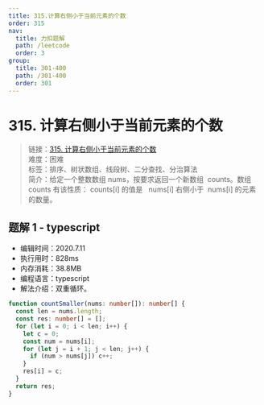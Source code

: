```yaml
---
title: 315.计算右侧小于当前元素的个数
order: 315
nav:
  title: 力扣题解
  path: /leetcode
  order: 3
group:
  title: 301-400
  path: /301-400
  order: 301
---
```


# 315. 计算右侧小于当前元素的个数

> 链接：[315. 计算右侧小于当前元素的个数](https://leetcode-cn.com/problems/count-of-smaller-numbers-after-self/)  
> 难度：困难  
> 标签：排序、树状数组、线段树、二分查找、分治算法  
> 简介：给定一个整数数组 nums，按要求返回一个新数组  counts。数组 counts 有该性质： counts[i] 的值是   nums[i] 右侧小于  nums[i] 的元素的数量。

## 题解 1 - typescript

- 编辑时间：2020.7.11
- 执行用时：828ms
- 内存消耗：38.8MB
- 编程语言：typescript
- 解法介绍：双重循环。

```typescript
function countSmaller(nums: number[]): number[] {
  const len = nums.length;
  const res: number[] = [];
  for (let i = 0; i < len; i++) {
    let c = 0;
    const num = nums[i];
    for (let j = i + 1; j < len; j++) {
      if (num > nums[j]) c++;
    }
    res[i] = c;
  }
  return res;
}
```
